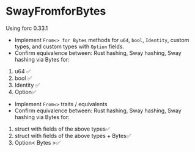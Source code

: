 # SwayFromforBytes

Using forc 0.33.1

- Implement `From<> for Bytes` methods for `u64`, `bool`, `Identity`, custom types, and custom types with `Option` fields.
- Confirm equivalence between: Rust hashing, Sway hashing, Sway hashing via Bytes for:

1. u64 ✅
2. bool ✅
3. Identity ✅
4. Option✅

- Implement `From<>` traits / equivalents
- Confirm equivalence between: Rust hashing, Sway hashing, Sway hashing via Bytes for:

1. struct with fields of the above types✅
2. struct with fields of the above types + Bytes✅
3. Option< Bytes >✅

